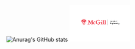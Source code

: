 ![Anurag's GitHub stats](https://github-readme-stats.vercel.app/api?username=AntonioShen&show_icons=true)
<img src=McGillFacultyOfEngineering.png  width="31.4%" height="31.4%">
